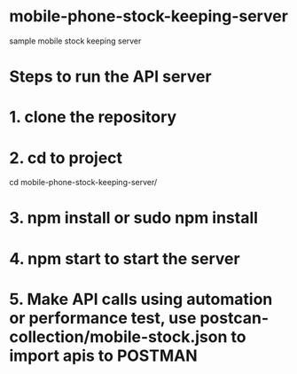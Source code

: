 # mobile-phone-stock-keeping-server
sample mobile stock keeping server



# Steps to run the API server

# 1. clone the repository

# 2. cd  to project 
cd mobile-phone-stock-keeping-server/

# 3. npm install or sudo npm install

# 4. npm start to start the server

# 5. Make API calls using automation or performance test, use postcan-collection/mobile-stock.json to import apis to POSTMAN


